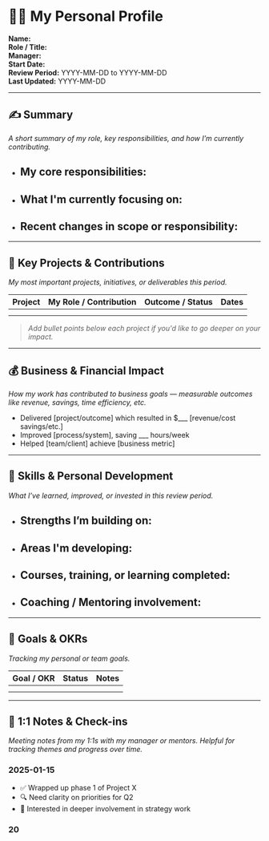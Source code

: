 # 🧑‍💼 My Personal Profile

**Name:**  
**Role / Title:**  
**Manager:**  
**Start Date:**  
**Review Period:** YYYY-MM-DD to YYYY-MM-DD  
**Last Updated:** YYYY-MM-DD  

---

## ✍️ Summary

_A short summary of my role, key responsibilities, and how I’m currently contributing._

- My core responsibilities:
  - 
- What I'm currently focusing on:
  - 
- Recent changes in scope or responsibility:
  - 

---

## 🚀 Key Projects & Contributions

_My most important projects, initiatives, or deliverables this period._

| Project | My Role / Contribution | Outcome / Status | Dates |
|--------|------------------------|------------------|-------|
|        |                        |                  |       |
|        |                        |                  |       |

> _Add bullet points below each project if you'd like to go deeper on your impact._

---

## 💰 Business & Financial Impact

_How my work has contributed to business goals — measurable outcomes like revenue, savings, time efficiency, etc._

- Delivered [project/outcome] which resulted in $___ [revenue/cost savings/etc.]
- Improved [process/system], saving ___ hours/week
- Helped [team/client] achieve [business metric]

---

## 🧠 Skills & Personal Development

_What I’ve learned, improved, or invested in this review period._

- **Strengths I’m building on:**
  - 
- **Areas I'm developing:**
  - 
- **Courses, training, or learning completed:**
  - 
- **Coaching / Mentoring involvement:**
  - 

---

## 🎯 Goals & OKRs

_Tracking my personal or team goals._

| Goal / OKR | Status | Notes |
|------------|--------|-------|
|            |        |       |
|            |        |       |

---

## 📅 1:1 Notes & Check-ins

_Meeting notes from my 1:1s with my manager or mentors. Helpful for tracking themes and progress over time._

### 2025-01-15
- ✅ Wrapped up phase 1 of Project X  
- 🔍 Need clarity on priorities for Q2  
- 📌 Interested in deeper involvement in strategy work

### 20
